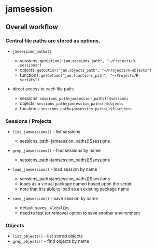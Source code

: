 # jamsession

## Overall workflow

### Central file paths are stored as options.

* `jamsession_paths()`

   - sessions: `getOption("jam.sessions_path", "~/Projects/R-sessions")`
   - objects: `getOption("jam.objects_path", "~/Projects/R-objects")`
   - functions: `getOption("jam.functions_path", "~/Projects/R-scripts")`

* direct access to each file path:

   - sessions: `sessions_path=jamsession_paths()$sessions`
   - objects: `sessions_path=jamsession_paths()$objects`
   - functions: `sessions_path=jamsession_paths()$functions`
   
### Sessions / Projects

* `list_jamsessions()` - list sessions
   - sessions_path=jamsession_paths()$sessions

* `grep_jamsessions()` - find sessions by name
   - sessions_path=jamsession_paths()$sessions

* `load_jamsession()` - load session by name
   - sessions_path=jamsession_paths()$sessions
   - loads as a virtual package named based upon the script
   - note that it is able to load as an existing package name

* `save_jamsession()` - save session by name
   - default saves `.GlobalEnv`
   - need to test (or remove) option to save another environment

### Objects

* `list_objects()` - list stored objects
* `grep_objects()` - find objects by name


